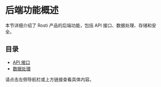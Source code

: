 # 后端功能概述

本节详细介绍了 Rosti 产品的后端功能，包括 API 接口、数据处理、存储和安全。

## 目录

*   [API 接口](api-endpoints.md)
*   [数据处理](data-processing.md)

请点击左侧导航栏或上方链接查看具体内容。